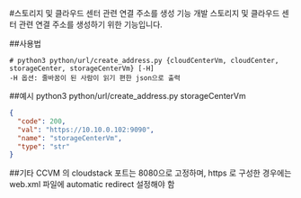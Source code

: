#스토리지 및 클라우드 센터 관련 연결 주소를 생성 기능 개발
스토리지 및 클라우드 센터 관련 연결 주소를 생성하기 위한 기능입니다.

##사용법
```shell
# python3 python/url/create_address.py {cloudCenterVm, cloudCenter, storageCenter, storageCenterVm} [-H]
-H 옵션: 줄바꿈이 된 사람이 읽기 편한 json으로 출력
```

##예시
python3 python/url/create_address.py storageCenterVm

```json
{
  "code": 200,
  "val": "https://10.10.0.102:9090",
  "name": "storageCenterVm",
  "type": "str"
}
```

##기타
CCVM 의 cloudstack 포트는 8080으로 고정하며, https 로 구성한 경우에는 web.xml 파일에 automatic redirect 설정해야 함